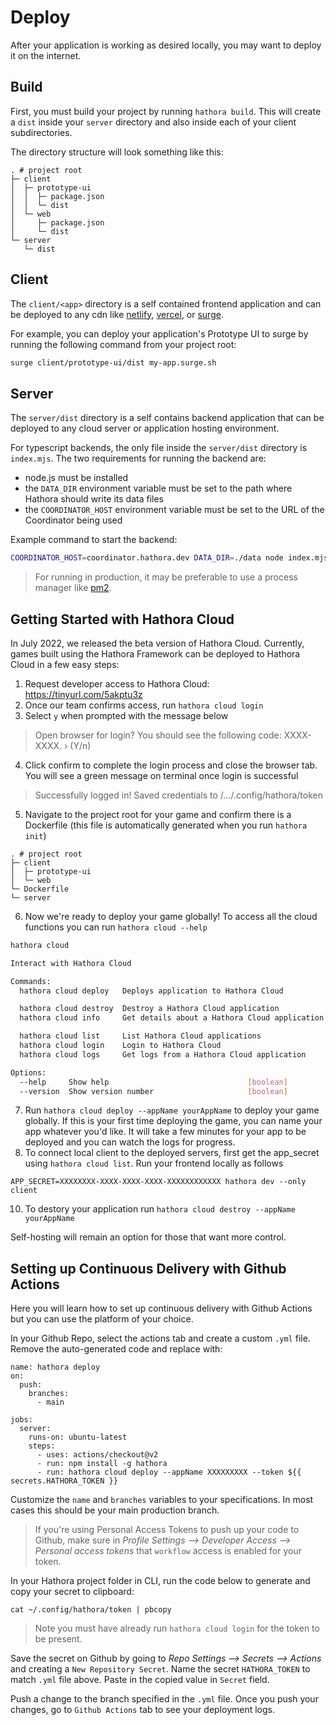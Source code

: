 # Deploy

After your application is working as desired locally, you may want to deploy it on the internet.

## Build

First, you must build your project by running `hathora build`. This will create a `dist` inside your `server` directory and also inside each of your client subdirectories.

The directory structure will look something like this:

```
. # project root
├─ client
│  ├─ prototype-ui
│  │  ├─ package.json
│  │  └─ dist
│  └─ web
│     ├─ package.json
│     └─ dist
└─ server
   └─ dist
```

## Client

The `client/<app>` directory is a self contained frontend application and can be deployed to any cdn like [netlify](https://www.netlify.com/), [vercel](vercel.com), or [surge](https://surge.sh/).

For example, you can deploy your application's Prototype UI to surge by running the following command from your project root:

```sh
surge client/prototype-ui/dist my-app.surge.sh
```

## Server

The `server/dist` directory is a self contains backend application that can be deployed to any cloud server or application hosting environment.

For typescript backends, the only file inside the `server/dist` directory is `index.mjs`. The two requirements for running the backend are:

- node.js must be installed
- the `DATA_DIR` environment variable must be set to the path where Hathora should write its data files
- the `COORDINATOR_HOST` environment variable must be set to the URL of the Coordinator being used

Example command to start the backend:

```sh
COORDINATOR_HOST=coordinator.hathora.dev DATA_DIR=./data node index.mjs
```

> For running in production, it may be preferable to use a process manager like [pm2](https://pm2.keymetrics.io/).

## Getting Started with Hathora Cloud

In July 2022, we released the beta version of Hathora Cloud. Currently, games built using the Hathora Framework can be deployed to Hathora Cloud in a few easy steps:

1. Request developer access to Hathora Cloud: https://tinyurl.com/5akptu3z
2. Once our team confirms access, run ```hathora cloud login```
3. Select `y` when prompted with the message below

> Open browser for login? You should see the following code: XXXX-XXXX. › (Y/n)

4. Click confirm to complete the login process and close the browser tab. You will see a green message on terminal once login is successful

> Successfully logged in! Saved credentials to /.../.config/hathora/token

5. Navigate to the project root for your game and confirm there is a Dockerfile (this file is automatically generated when you run `hathora init`)

```
. # project root
├─ client
│  ├─ prototype-ui
│  └─ web
└─ Dockerfile
└─ server
```

6. Now we're ready to deploy your game globally! To access all the cloud functions you can run ```hathora cloud --help```

```sh
hathora cloud

Interact with Hathora Cloud

Commands:
  hathora cloud deploy   Deploys application to Hathora Cloud

  hathora cloud destroy  Destroy a Hathora Cloud application
  hathora cloud info     Get details about a Hathora Cloud application

  hathora cloud list     List Hathora Cloud applications
  hathora cloud login    Login to Hathora Cloud
  hathora cloud logs     Get logs from a Hathora Cloud application

Options:
  --help     Show help                               [boolean]
  --version  Show version number                     [boolean]
```

7. Run `hathora cloud deploy --appName yourAppName` to deploy your game globally. If this is your first time deploying the game, you can name your app whatever you'd like. It will take a few minutes for your app to be deployed and you can watch the logs for progress.
8. To connect local client to the deployed servers, first get the app_secret using `hathora cloud list`. Run your frontend locally as follows

```
APP_SECRET=XXXXXXXX-XXXX-XXXX-XXXX-XXXXXXXXXXXX hathora dev --only client
```

10. To destory your application run `hathora cloud destroy --appName yourAppName`


Self-hosting will remain an option for those that want more control.

## Setting up Continuous Delivery with Github Actions

Here you will learn how to set up continuous delivery with Github Actions but you can use the platform of your choice. 

In your Github Repo, select the actions tab and create a custom `.yml` file. Remove the auto-generated code and replace with:

```
name: hathora deploy
on:
  push:
    branches:
      - main 

jobs:
  server:
    runs-on: ubuntu-latest
    steps:
      - uses: actions/checkout@v2
      - run: npm install -g hathora
      - run: hathora cloud deploy --appName XXXXXXXXX --token ${{ secrets.HATHORA_TOKEN }}
```

Customize the `name` and `branches` variables to your specifications. In most cases this should be your main production branch. 


> If you're using Personal Access Tokens to push up your code to Github, make sure in *Profile Settings --> Developer Access --> Personal access tokens* that `workflow` access is enabled for your token. 

In your Hathora project folder in CLI, run the code below to generate and copy your secret to clipboard:
```
cat ~/.config/hathora/token | pbcopy
```
> Note you must have already run `hathora cloud login` for the token to be present.

Save the secret on Github by going to *Repo Settings --> Secrets --> Actions* and creating a `New Repository Secret`. Name the secret `HATHORA_TOKEN` to match `.yml` file above. Paste in the copied value in `Secret` field.

Push a change to the branch specified in the `.yml` file. Once you push your changes, go to `Github Actions` tab to see your deployment logs. 